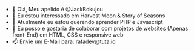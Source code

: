 - 👋 Olá, Meu apelido é @JackBokujou
- 👀 Eu estou interessado em Harvest Moon & Story of Seasons
- 🌱 Atualmente eu estou querendo aprender PHP e Javascript
- 💞️ Eu posso e gostaria de colaborar com projetos de websites (Apenas front-End) em HTML, CSS e responsive web
- 📫 Envie um E-Mail para: rafadev@tuta.io
